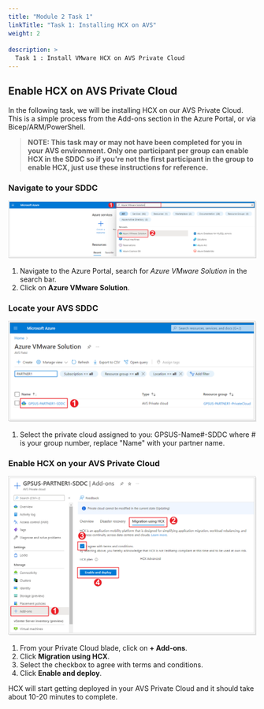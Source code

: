 ```yaml
---
title: "Module 2 Task 1"
linkTitle: "Task 1: Installing HCX on AVS"
weight: 2

description: >
  Task 1 : Install VMware HCX on AVS Private Cloud
---
```


## Enable HCX on AVS Private Cloud

In the following task, we will be installing HCX on our AVS Private Cloud. This is a simple process from the Add-ons section in the Azure Portal, or via Bicep/ARM/PowerShell.

> **NOTE: This task may or may not have been completed for you in your AVS environment. Only one participant per group can enable HCX in the SDDC so if you're not the first participant in the group to enable HCX, just use these instructions for reference.**

### Navigate to your SDDC

![](Mod2Task1Pic1.png)

1.  Navigate to the Azure Portal, search for *Azure VMware Solution* in the search bar.
2.  Click on **Azure VMware Solution**.

### Locate your AVS SDDC

![](Mod2Task1Pic2.png)

1. Select the private cloud assigned to you: GPSUS-Name#-SDDC where # is your group number, replace "Name" with your partner name.

### Enable HCX on your AVS Private Cloud

![](Mod2Task1Pic3.png)

1. From your Private Cloud blade, click on **+ Add-ons**.
2. Click **Migration using HCX**.
3. Select the checkbox to agree with terms and conditions.
4. Click **Enable and deploy**.

HCX will start getting deployed in your AVS Private Cloud and it should take about 10-20 minutes to complete.
